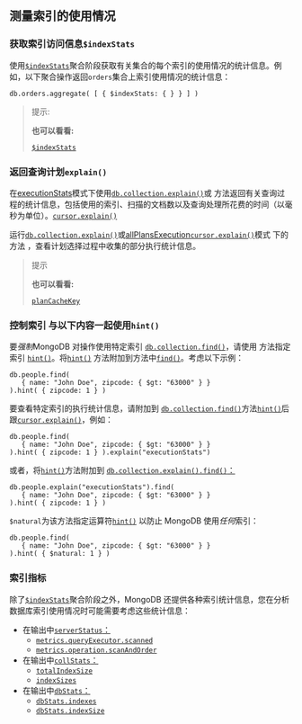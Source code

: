 ## 测量索引的使用情况

### 获取索引访问信息`$indexStats`

使用[`$indexStats`](https://www.mongodb.com/docs/v7.0/reference/operator/aggregation/indexStats/#mongodb-pipeline-pipe.-indexStats)聚合阶段获取有关集合的每个索引的使用情况的统计信息。例如，以下聚合操作返回`orders`集合上索引使用情况的统计信息：

```
db.orders.aggregate( [ { $indexStats: { } } ] )
```

> 提示:
>
> **也可以看看:**
>
> [`$indexStats`](https://www.mongodb.com/docs/v7.0/reference/operator/aggregation/indexStats/#mongodb-pipeline-pipe.-indexStats)

### 返回查询计划`explain()`

在[executionStats](https://www.mongodb.com/docs/v7.0/reference/method/db.collection.explain/#std-label-explain-method-executionStats)模式下使用[`db.collection.explain()`](https://www.mongodb.com/docs/v7.0/reference/method/db.collection.explain/#mongodb-method-db.collection.explain)或 方法返回有关查询过程的统计信息，包括使用的索引、扫描的文档数以及查询处理所花费的时间（以毫秒为单位）。[`cursor.explain()`](https://www.mongodb.com/docs/v7.0/reference/method/cursor.explain/#mongodb-method-cursor.explain)

运行[`db.collection.explain()`](https://www.mongodb.com/docs/v7.0/reference/method/db.collection.explain/#mongodb-method-db.collection.explain)或[allPlansExecution](https://www.mongodb.com/docs/v7.0/reference/method/db.collection.explain/#std-label-explain-method-allPlansExecution)[`cursor.explain()`](https://www.mongodb.com/docs/v7.0/reference/method/cursor.explain/#mongodb-method-cursor.explain)模式 下的方法 ，查看计划选择过程中收集的部分执行统计信息。

> 提示
>
> **也可以看看:**
>
> [`planCacheKey`](https://www.mongodb.com/docs/v7.0/core/query-plans/#std-label-plan-cache-key)

### 控制索引 与以下内容一起使用`hint()`

要*强制*MongoDB 对操作使用特定索引 [`db.collection.find()`](https://www.mongodb.com/docs/v7.0/reference/method/db.collection.find/#mongodb-method-db.collection.find)，请使用 方法指定索引 [`hint()`](https://www.mongodb.com/docs/v7.0/reference/method/cursor.hint/#mongodb-method-cursor.hint)。将[`hint()`](https://www.mongodb.com/docs/v7.0/reference/method/cursor.hint/#mongodb-method-cursor.hint) 方法附加到方法中[`find()`](https://www.mongodb.com/docs/v7.0/reference/method/db.collection.find/#mongodb-method-db.collection.find)。考虑以下示例：

```
db.people.find(
   { name: "John Doe", zipcode: { $gt: "63000" } }
).hint( { zipcode: 1 } )
```

要查看特定索引的执行统计信息，请附加到 [`db.collection.find()`](https://www.mongodb.com/docs/v7.0/reference/method/db.collection.find/#mongodb-method-db.collection.find)方法[`hint()`](https://www.mongodb.com/docs/v7.0/reference/method/cursor.hint/#mongodb-method-cursor.hint)后跟[`cursor.explain()`](https://www.mongodb.com/docs/v7.0/reference/method/cursor.explain/#mongodb-method-cursor.explain)，例如：

```
db.people.find(
   { name: "John Doe", zipcode: { $gt: "63000" } }
).hint( { zipcode: 1 } ).explain("executionStats")
```

或者，将[`hint()`](https://www.mongodb.com/docs/v7.0/reference/method/cursor.hint/#mongodb-method-cursor.hint)方法附加到 [`db.collection.explain().find()`：](https://www.mongodb.com/docs/v7.0/reference/method/db.collection.explain/#mongodb-method-db.collection.explain)

```
db.people.explain("executionStats").find(
   { name: "John Doe", zipcode: { $gt: "63000" } }
).hint( { zipcode: 1 } )
```

`$natural`为该方法指定运算符[`hint()`](https://www.mongodb.com/docs/v7.0/reference/method/cursor.hint/#mongodb-method-cursor.hint) 以防止 MongoDB 使用*任何*索引：

```
db.people.find(
   { name: "John Doe", zipcode: { $gt: "63000" } }
).hint( { $natural: 1 } )
```

### 索引指标

除了[`$indexStats`](https://www.mongodb.com/docs/v7.0/reference/operator/aggregation/indexStats/#mongodb-pipeline-pipe.-indexStats)聚合阶段之外，MongoDB 还提供各种索引统计信息，您在分析数据库索引使用情况时可能需要考虑这些统计信息：

- 在输出中[`serverStatus`：](https://www.mongodb.com/docs/v7.0/reference/command/serverStatus/#mongodb-dbcommand-dbcmd.serverStatus)
  - [`metrics.queryExecutor.scanned`](https://www.mongodb.com/docs/v7.0/reference/command/serverStatus/#mongodb-serverstatus-serverstatus.metrics.queryExecutor.scanned)
  - [`metrics.operation.scanAndOrder`](https://www.mongodb.com/docs/v7.0/reference/command/serverStatus/#mongodb-serverstatus-serverstatus.metrics.operation.scanAndOrder)
- 在输出中[`collStats`：](https://www.mongodb.com/docs/v7.0/reference/command/collStats/#mongodb-dbcommand-dbcmd.collStats)
  - [`totalIndexSize`](https://www.mongodb.com/docs/v7.0/reference/command/collStats/#mongodb-data-collStats.totalIndexSize)
  - [`indexSizes`](https://www.mongodb.com/docs/v7.0/reference/command/collStats/#mongodb-data-collStats.indexSizes)
- 在输出中[`dbStats`：](https://www.mongodb.com/docs/v7.0/reference/command/dbStats/#mongodb-dbcommand-dbcmd.dbStats)
  - [`dbStats.indexes`](https://www.mongodb.com/docs/v7.0/reference/command/dbStats/#mongodb-data-dbStats.indexes)
  - [`dbStats.indexSize`](https://www.mongodb.com/docs/v7.0/reference/command/dbStats/#mongodb-data-dbStats.indexSize)


